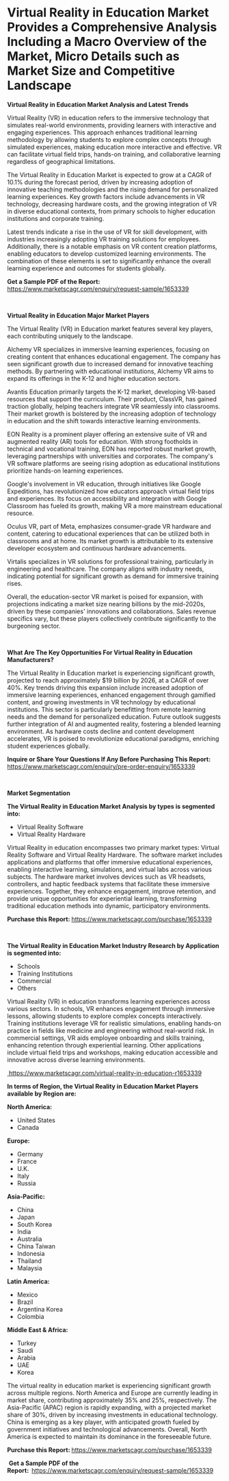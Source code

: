 <p><h1>Virtual Reality in Education Market Provides a Comprehensive Analysis Including a Macro Overview of the Market, Micro Details such as Market Size and Competitive Landscape</h1></p><p><strong>Virtual Reality in Education Market Analysis and Latest Trends</strong></p>
<p><p>Virtual Reality (VR) in education refers to the immersive technology that simulates real-world environments, providing learners with interactive and engaging experiences. This approach enhances traditional learning methodology by allowing students to explore complex concepts through simulated experiences, making education more interactive and effective. VR can facilitate virtual field trips, hands-on training, and collaborative learning regardless of geographical limitations.</p><p>The Virtual Reality in Education Market is expected to grow at a CAGR of 10.1% during the forecast period, driven by increasing adoption of innovative teaching methodologies and the rising demand for personalized learning experiences. Key growth factors include advancements in VR technology, decreasing hardware costs, and the growing integration of VR in diverse educational contexts, from primary schools to higher education institutions and corporate training.</p><p>Latest trends indicate a rise in the use of VR for skill development, with industries increasingly adopting VR training solutions for employees. Additionally, there is a notable emphasis on VR content creation platforms, enabling educators to develop customized learning environments. The combination of these elements is set to significantly enhance the overall learning experience and outcomes for students globally.</p></p>
<p><strong>Get a Sample PDF of the Report:&nbsp;</strong> <a href="https://www.marketscagr.com/enquiry/request-sample/1653339?utm_campaign=1905&utm_medium=2&utm_source=Github&utm_content=ia&utm_term=16042025&utm_id=virtual-reality-in-education">https://www.marketscagr.com/enquiry/request-sample/1653339</a></p>
<p>&nbsp;</p>
<p><strong>Virtual Reality in Education Major Market Players</strong></p>
<p><p>The Virtual Reality (VR) in Education market features several key players, each contributing uniquely to the landscape. </p><p>Alchemy VR specializes in immersive learning experiences, focusing on creating content that enhances educational engagement. The company has seen significant growth due to increased demand for innovative teaching methods. By partnering with educational institutions, Alchemy VR aims to expand its offerings in the K-12 and higher education sectors.</p><p>Avantis Education primarily targets the K-12 market, developing VR-based resources that support the curriculum. Their product, ClassVR, has gained traction globally, helping teachers integrate VR seamlessly into classrooms. Their market growth is bolstered by the increasing adoption of technology in education and the shift towards interactive learning environments.</p><p>EON Reality is a prominent player offering an extensive suite of VR and augmented reality (AR) tools for education. With strong footholds in technical and vocational training, EON has reported robust market growth, leveraging partnerships with universities and corporates. The company's VR software platforms are seeing rising adoption as educational institutions prioritize hands-on learning experiences.</p><p>Google's involvement in VR education, through initiatives like Google Expeditions, has revolutionized how educators approach virtual field trips and experiences. Its focus on accessibility and integration with Google Classroom has fueled its growth, making VR a more mainstream educational resource.</p><p>Oculus VR, part of Meta, emphasizes consumer-grade VR hardware and content, catering to educational experiences that can be utilized both in classrooms and at home. Its market growth is attributable to its extensive developer ecosystem and continuous hardware advancements.</p><p>Virtalis specializes in VR solutions for professional training, particularly in engineering and healthcare. The company aligns with industry needs, indicating potential for significant growth as demand for immersive training rises.</p><p>Overall, the education-sector VR market is poised for expansion, with projections indicating a market size nearing billions by the mid-2020s, driven by these companies' innovations and collaborations. Sales revenue specifics vary, but these players collectively contribute significantly to the burgeoning sector.</p></p>
<p>&nbsp;</p>
<p><strong>What Are The Key Opportunities For Virtual Reality in Education Manufacturers?</strong></p>
<p><p>The Virtual Reality in Education market is experiencing significant growth, projected to reach approximately $19 billion by 2026, at a CAGR of over 40%. Key trends driving this expansion include increased adoption of immersive learning experiences, enhanced engagement through gamified content, and growing investments in VR technology by educational institutions. This sector is particularly benefitting from remote learning needs and the demand for personalized education. Future outlook suggests further integration of AI and augmented reality, fostering a blended learning environment. As hardware costs decline and content development accelerates, VR is poised to revolutionize educational paradigms, enriching student experiences globally.</p></p>
<p><strong>Inquire or Share Your Questions If Any Before Purchasing This Report:</strong> <a href="https://www.marketscagr.com/enquiry/pre-order-enquiry/1653339?utm_campaign=1905&utm_medium=2&utm_source=Github&utm_content=ia&utm_term=16042025&utm_id=virtual-reality-in-education">https://www.marketscagr.com/enquiry/pre-order-enquiry/1653339</a></p>
<p>&nbsp;</p>
<p><strong>Market Segmentation</strong></p>
<p><strong>The Virtual Reality in Education Market Analysis by types is segmented into:</strong></p>
<p><ul><li>Virtual Reality Software</li><li>Virtual Reality Hardware</li></ul></p>
<p><p>Virtual Reality in education encompasses two primary market types: Virtual Reality Software and Virtual Reality Hardware. The software market includes applications and platforms that offer immersive educational experiences, enabling interactive learning, simulations, and virtual labs across various subjects. The hardware market involves devices such as VR headsets, controllers, and haptic feedback systems that facilitate these immersive experiences. Together, they enhance engagement, improve retention, and provide unique opportunities for experiential learning, transforming traditional education methods into dynamic, participatory environments.</p></p>
<p><strong>Purchase this Report:&nbsp;</strong><a href="https://www.marketscagr.com/purchase/1653339?utm_campaign=1905&utm_medium=2&utm_source=Github&utm_content=ia&utm_term=16042025&utm_id=virtual-reality-in-education">https://www.marketscagr.com/purchase/1653339</a></p>
<p>&nbsp;</p>
<p><strong>The Virtual Reality in Education Market Industry Research by Application is segmented into:</strong></p>
<p><ul><li>Schools</li><li>Training Institutions</li><li>Commercial</li><li>Others</li></ul></p>
<p><p>Virtual Reality (VR) in education transforms learning experiences across various sectors. In schools, VR enhances engagement through immersive lessons, allowing students to explore complex concepts interactively. Training institutions leverage VR for realistic simulations, enabling hands-on practice in fields like medicine and engineering without real-world risk. In commercial settings, VR aids employee onboarding and skills training, enhancing retention through experiential learning. Other applications include virtual field trips and workshops, making education accessible and innovative across diverse learning environments.</p></p>
<p><a href="https://www.marketscagr.com/virtual-reality-in-education-r1653339?utm_campaign=1905&utm_medium=2&utm_source=Github&utm_content=ia&utm_term=16042025&utm_id=virtual-reality-in-education">&nbsp;https://www.marketscagr.com/virtual-reality-in-education-r1653339</a></p>
<p><strong>In terms of Region, the Virtual Reality in Education Market Players available by Region are:</strong></p>
<p>
    <p> <strong> North America: </strong>
        <ul>
            <li>United States</li>
            <li>Canada</li>
        </ul>
        </p> 
    <p> <strong> Europe: </strong>
        <ul>
            <li>Germany</li>
            <li>France</li>
            <li>U.K.</li>
            <li>Italy</li>
            <li>Russia</li>
        </ul>
        </p> 
    <p> <strong> Asia-Pacific: </strong>
        <ul>
            <li>China</li>
            <li>Japan</li>
            <li>South Korea</li>
            <li>India</li>
            <li>Australia</li>
            <li>China Taiwan</li>
            <li>Indonesia</li>
            <li>Thailand</li>
            <li>Malaysia</li>
        </ul>
        </p> 
    <p> <strong> Latin America: </strong>
        <ul>
            <li>Mexico</li>
            <li>Brazil</li>
            <li>Argentina Korea</li>
            <li>Colombia</li>
        </ul>
        </p> 
    <p> <strong> Middle East & Africa: </strong>
        <ul>
            <li>Turkey</li>
            <li>Saudi</li>
            <li>Arabia</li>
            <li>UAE</li>
            <li>Korea</li>
        </ul>
    </p>
    </p>
<p><p>The virtual reality in education market is experiencing significant growth across multiple regions. North America and Europe are currently leading in market share, contributing approximately 35% and 25%, respectively. The Asia-Pacific (APAC) region is rapidly expanding, with a projected market share of 30%, driven by increasing investments in educational technology. China is emerging as a key player, with anticipated growth fueled by government initiatives and technological advancements. Overall, North America is expected to maintain its dominance in the foreseeable future.</p></p>
<p><strong>Purchase this Report: </strong><a href="https://www.marketscagr.com/purchase/1653339?utm_campaign=1905&utm_medium=2&utm_source=Github&utm_content=ia&utm_term=16042025&utm_id=virtual-reality-in-education">https://www.marketscagr.com/purchase/1653339</a></p>
<p>&nbsp;<strong>Get a Sample PDF of the Report:&nbsp;&nbsp;</strong><a href="https://www.marketscagr.com/enquiry/request-sample/1653339?utm_campaign=1905&utm_medium=2&utm_source=Github&utm_content=ia&utm_term=16042025&utm_id=virtual-reality-in-education">https://www.marketscagr.com/enquiry/request-sample/1653339</a></p>
<p><strong></strong></p>
<p><p></p><p></p><p></p></p>